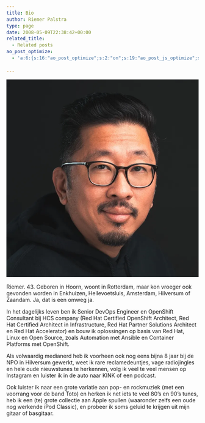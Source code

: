 ```yaml
---
title: Bio
author: Riemer Palstra
type: page
date: 2008-05-09T22:38:42+00:00
related_title:
  - Related posts
ao_post_optimize:
  - 'a:6:{s:16:"ao_post_optimize";s:2:"on";s:19:"ao_post_js_optimize";s:2:"on";s:20:"ao_post_css_optimize";s:2:"on";s:12:"ao_post_ccss";s:2:"on";s:16:"ao_post_lazyload";s:2:"on";s:15:"ao_post_preload";s:0:"";}'

---
```


![Ik zei de gek.](Riemer_Crop.jpg)

Riemer. 43. Geboren in Hoorn, woont in Rotterdam, maar kon vroeger ook gevonden worden in Enkhuizen, Hellevoetsluis, Amsterdam, Hilversum of Zaandam. Ja, dat is een omweg ja. 

In het dagelijks leven ben ik Senior DevOps Engineer en OpenShift Consultant bij HCS company (Red Hat Certified OpenShift Architect, Red Hat Certified Architect in Infrastructure, Red Hat Partner Solutions Architect en Red Hat Accelerator) en bouw ik oplossingen op basis van Red Hat, Linux en Open Source, zoals Automation met Ansible en Container Platforms met OpenShift.

Als volwaardig medianerd heb ik voorheen ook nog eens bijna 8 jaar bij de NPO in Hilversum gewerkt, weet ik rare reclamedeuntjes, vage radiojingles en hele oude nieuwstunes te herkennen, volg ik veel te veel mensen op Instagram en luister ik in de auto naar KINK of een podcast.

Ook luister ik naar een grote variatie aan pop- en rockmuziek (met een voorrang voor de band Toto) en herken ik net iets te veel 80&#8217;s en 90&#8217;s tunes, heb ik een (te) grote collectie aan Apple spullen (waaronder zelfs een oude nog werkende iPod Classic), en probeer ik soms geluid te krijgen uit mijn gitaar of basgitaar.
